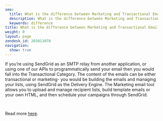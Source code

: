 ```yaml
---
seo:
  title: What is the difference between Marketing and Transactional Emails?
  description: What is the difference between Marketing and Transactional Emails?
  keywords: difference
title: What is the difference between Marketing and Transactional Emails?
weight: 0
layout: page
zendesk_id: 203811078
navigation:
  show: true
---
```


If you’re using SendGrid as an SMTP relay from another application, or using one of our APIs to programmatically send your email then you would fall into the Transactional Category. The content of the emails can be either transactional or marketing- you would be building the emails and managing your lists, using SendGrid as the Delivery Engine. The Marketing email tool allows you to upload and manage recipient lists, build template emails or your own HTML, and then schedule your campaigns through SendGrid.

&nbsp;

Read more [here](https://sendgrid.com/docs/Glossary/Email_Types/index.html).

